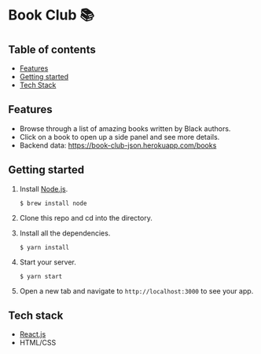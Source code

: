 # Book Club 📚

## Table of contents

- [Features](#features)
- [Getting started](#getting-started)
- [Tech Stack](#tech-stack)

<a name="features"/>

## Features

- Browse through a list of amazing books written by Black authors.
- Click on a book to open up a side panel and see more details.
- Backend data: https://book-club-json.herokuapp.com/books

<a name="getting-started"/>

## Getting started

1. Install [Node.js](https://www.npmjs.com/get-npm).

   `$ brew install node`

2. Clone this repo and cd into the directory.
3. Install all the dependencies.

   `$ yarn install`

4. Start your server.

   `$ yarn start`

5. Open a new tab and navigate to `http://localhost:3000` to see your app.

<a name="tech-stack"/>

## Tech stack

- [React.js](https://reactjs.org)
- HTML/CSS
